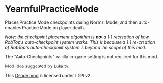 # YearnfulPracticeMode
Places <cj>Practice Mode</c> <c-00FF00>checkpoints</c> during <cg>Normal Mode</c>, and then <c-00ff00>auto-enables</c> <cj>Practice Mode</c> on player death.

*<cy>Note: the checkpoint placement algorithm is* **_not_** *a 1:1 recreation of how RobTop's auto-checkpoint system works. This is because a 1:1 re-creation of RobTop's auto-checkpoint system is beyond the scope of this mod.</c>*

<cy>The "Auto-Checkpoints" vanilla in-game setting is not required for this mod.</c>

Mod idea suggested by [Luka tv](<https://lukatv.lol>).

This [Geode mod](https://geode-sdk.org) is licensed under LGPLv2.